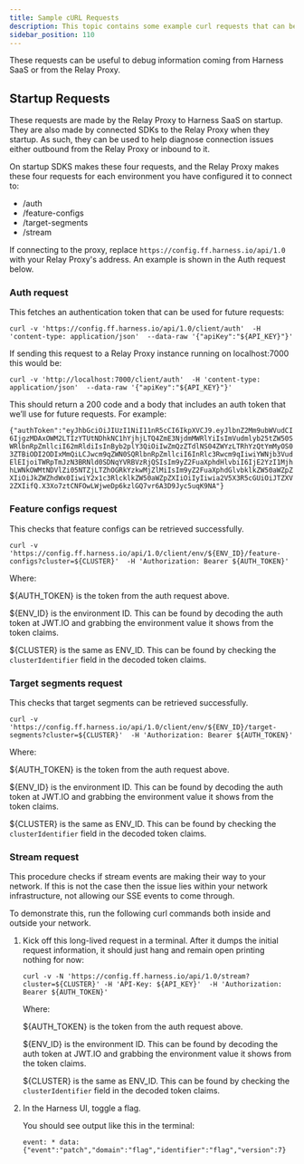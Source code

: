 ```yaml
---
title: Sample cURL Requests
description: This topic contains some example curl requests that can be useful for debugging
sidebar_position: 110
---
```


These requests can be useful to debug information coming from Harness SaaS or from the Relay Proxy.

## Startup Requests

These requests are made by the Relay Proxy to Harness SaaS on startup. They are also made by connected SDKs to the Relay Proxy when they startup. As such, they can be used to help diagnose connection issues either outbound from the Relay Proxy or inbound to it.

On startup SDKS makes these four requests, and the Relay Proxy makes these four requests for each environment you have configured it to connect to:
- /auth
- /feature-configs
- /target-segments
- /stream

If connecting to the proxy, replace `https://config.ff.harness.io/api/1.0` with your Relay Proxy's address. An example is shown in the Auth request below.

### Auth request

This fetches an authentication token that can be used for future requests:

`curl -v 'https://config.ff.harness.io/api/1.0/client/auth'  -H 'content-type: application/json'  --data-raw '{"apiKey":"${API_KEY}"}'`

If sending this request to a Relay Proxy instance running on localhost:7000 this would be:

`curl -v 'http://localhost:7000/client/auth'  -H 'content-type: application/json'  --data-raw '{"apiKey":"${API_KEY}"}'`

This should return a 200 code and a body that includes an auth token that we’ll use for future requests. For example:

`{"authToken":"eyJhbGciOiJIUzI1NiI11nR5cCI6IkpXVCJ9.eyJlbnZ2Mm9ubWVudCI6IjgzMDAxOWM2LTIzYTUtNDhkNC1hYjhjLTQ4ZmE3NjdmMWRlYiIsImVudmlyb25tZW50SWRlbnRpZmllciI62mRldiIsInByb2plY3QiOiIwZmQzZTdlNS04ZWYzLTRhYzQtYmMyOS03ZTBiODI2ODIxMmQiLCJwcm9qZWN0SQRlbnRpZmllciI6InRlc3Rwcm9qIiwiYWNjb3VudElEIjoiTWRpTmJzN3BRNld0SDNqYVRBVzRjQSIsIm9yZ2FuaXphdHlvbiI6IjE2YzI1MjhhLWNkOWMtNDVlZi05NTZjLTZhOGRkYzkwMjZlMiIsIm9yZ2FuaXphdGlvbklkZW50aWZpZXIiOiJkZWZhdWx0IiwiY2x1c3RlcklkZW50aWZpZXIiOiIyIiwia2V5X3R5cGUiOiJTZXV2ZXIifQ.X3Xo7ztCNFOwLWjweDp6kzlGQ7vr6A3D9Jyc5uqK9NA"}`

### Feature configs request

This checks that feature configs can be retrieved successfully.

`curl -v 'https://config.ff.harness.io/api/1.0/client/env/${ENV_ID}/feature-configs?cluster=${CLUSTER}'  -H 'Authorization: Bearer ${AUTH_TOKEN}'`

Where:

${AUTH_TOKEN} is the token from the auth request above.

${ENV_ID} is the environment ID. This can be found by decoding the auth token at JWT.IO and grabbing the environment value it shows from the token claims.

${CLUSTER} is the same as ENV_ID. This can be found by checking the `clusterIdentifier` field in the decoded token claims.

### Target segments request

This checks that target segments can be retrieved successfully.

`curl -v 'https://config.ff.harness.io/api/1.0/client/env/${ENV_ID}/target-segments?cluster=${CLUSTER}'  -H 'Authorization: Bearer ${AUTH_TOKEN}'`

Where:

${AUTH_TOKEN} is the token from the auth request above.

${ENV_ID} is the environment ID. This can be found by decoding the auth token at JWT.IO and grabbing the environment value it shows from the token claims.

${CLUSTER} is the same as ENV_ID. This can be found by checking the `clusterIdentifier` field in the decoded token claims.

### Stream request

This procedure checks if stream events are making their way to your network. If this is not the case then the issue lies within your network infrastructure, not allowing our SSE events to come through. 

To demonstrate this, run the following curl commands both inside and outside your network.

1. Kick off this long-lived request in a terminal. After it dumps the initial request information, it should just hang and remain open printing nothing for now:

	`curl -v -N 'https://config.ff.harness.io/api/1.0/stream?cluster=${CLUSTER}' -H 'API-Key: ${API_KEY}'  -H 'Authorization: Bearer ${AUTH_TOKEN}'`

	Where:

	${AUTH_TOKEN} is the token from the auth request above.

	${ENV_ID} is the environment ID. This can be found by decoding the auth token at JWT.IO and grabbing the environment value it shows from the token claims.

	${CLUSTER} is the same as ENV_ID. This can be found by checking the `clusterIdentifier` field in the decoded token claims.

1. In the Harness UI, toggle a flag.  

	You should see output like this in the terminal:

	`event: *
	data: {"event":"patch","domain":"flag","identifier":"flag","version":7}`
